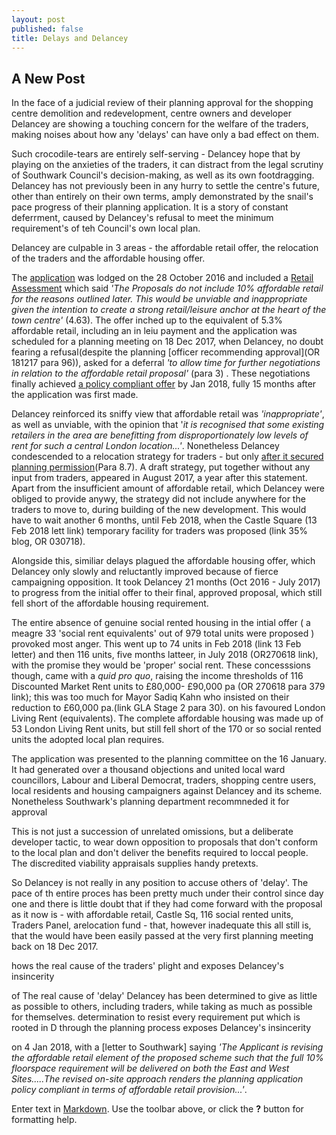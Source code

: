 ```yaml
---
layout: post
published: false
title: Delays and Delancey
---
```

## A New Post

In the face of a judicial review of their planning approval for the shopping centre demolition and redevelopment, centre owners and developer Delancey are showing a touching concern for the welfare of the traders, making noises about how any 'delays' can have only a bad effect on them.

Such crocodile-tears are entirely self-serving - Delancey hope that by playing on the anxieties of the traders, it can distract from the legal scrutiny of Southwark Council's decision-making, as well as its own footdragging.  Delancey has not previously been in any hurry to settle the centre's future, other than entirely on their own terms, amply demonstrated by the snail's pace progress of their planning application.  It is a story of constant deferrment, caused by Delancey's refusal to meet the minimum requirement's of teh Council's own local plan.

Delancey are culpable in 3 areas - the affordable retail offer, the relocation of the traders and the affordable housing offer. 

The [application](http://planbuild.southwark.gov.uk/documents/?GetDocument=%7b%7b%7b!jyNktp6uoRKVofXMUvOmvA%3d%3d!%7d%7d%7d) was lodged on the 28 October 2016 and included a [Retail Assessment]() which said _'The Proposals do not include 10% affordable retail for the reasons outlined later. This would be unviable and inappropriate given the intention to create a strong retail/leisure anchor at the heart of the town centre'_ (4.63).  The offer inched up to the equivalent of 5.3% affordable retail, including an in leiu payment and the application was scheduled for a planning  meeting on 18 Dec 2017, when Delancey, no doubt fearing a refusal(despite the planning [officer recommending approval](OR 181217 para 96)), asked for a deferral _'to allow time for further negotiations in relation to the affordable retail proposal'_ (para 3) .  These negotiations finally achieved [a policy compliant offer](http://planbuild.southwark.gov.uk/documents/?GetDocument=%7b%7b%7b!k0%2f9zNPAdMf5Ya4yWjd0Bw%3d%3d!%7d%7d%7d) by Jan 2018, fully 15 months after the application was first made.

Delancey reinforced its sniffy view that affordable retail was _'inappropriate'_, as well as unviable, with the opinion that '_it is recognised that some existing retailers in the area are benefitting from  disproportionately low levels of rent for such a central London location...'_.  Nonetheless Delancey condescended to a relocation strategy for traders - but only [after it secured planning permission](http://planbuild.southwark.gov.uk/documents/?GetDocument=%7b%7b%7b!LnbCaTCiMmUoN4H%2fUA2yyg%3d%3d!%7d%7d%7d)(Para 8.7).  A draft strategy, put together without any input from traders, appeared in August 2017, a year after this statement.  Apart from the insufficient amount of affordable retail, which Delancey were obliged to provide anywy, the strategy did not include anywhere for the traders to move to, during building of the new development.  This would have to wait another 6 months, until Feb 2018, when the Castle Square (13 Feb 2018 lett link) temporary facility for traders was proposed (link 35% blog, OR 030718).

Alongside this, similiar delays plagued the affordable housing offer, which Delancey only slowly and reluctantly improved because of fierce campaigning opposition.  It took Delancey 21 months (Oct 2016 - July 2017) to progress from the initial offer to their final, approved proposal, which still fell short of the affordable housing requirement. 

The entire absence of genuine social rented housing in the intial offer ( a meagre 33 'social rent equivalents' out of 979 total units were proposed ) provoked most anger.  This went up to 74 units in Feb 2018 (link 13 Feb letter) and then 116 units, five months latteer, in July 2018 (OR270618 link), with the promise they would be 'proper' social rent. These concesssions though, came with a _quid pro quo_, raising the income thresholds of 116 Discounted Market Rent units to £80,000- £90,000 pa (OR 270618 para 379 link); this was too much for Mayor Sadiq Kahn who insisted on their reduction to £60,000 pa.(link GLA Stage 2 para 30). on his favoured London Living Rent (equivalents). The complete affordable housing was made up of 53 London Living Rent units, but still fell short of the 170 or so social rented units the adopted local plan requires.   



The application was presented to the planning committee on the 16 January.  It had generated over a thousand objections and united local ward councillors, Labour and Liberal Democrat, traders, shopping centre users, local residents and housing campaigners against Delancey and its scheme.  Nonetheless Southwark's planning department recommneded it for approval 




This is not just a succession of unrelated omissions, but a deliberate developer tactic, to wear down opposition to proposals that don't conform to the local plan and don't deliver the benefits required to loccal people.  The discredited viability appraisals supplies handy pretexts.

So Delancey is not really in any position to accuse others of 'delay'.  The pace of th entire proces has been pretty much under their control since day one and there is little doubt that if they had come forward with the proposal as it now is - with affordable retail, Castle Sq, 116 social rented units, Traders Panel, arelocation fund - that, however inadequate this all still is, that the would have been easily passed at the very first planning meeting back on 18 Dec 2017.

hows the real cause of the traders' plight and exposes Delancey's insincerity

of  The real cause of 'delay' Delancey has been determined to give as little as possible to others, including traders, while taking as much as possible for themselves.  determination to resist every requirement put which  is rooted in D through the planning process exposes Delancey's insincerity

on 4 Jan 2018, with a [letter to Southwark] saying _'The Applicant is revising the affordable retail element of the proposed scheme such that the full 10% floorspace requirement will be delivered on both the East and West Sites.....The revised on-site approach renders the planning application policy compliant in terms of affordable retail provision...'_.


Enter text in [Markdown](http://daringfireball.net/projects/markdown/). Use the toolbar above, or click the **?** button for formatting help.
